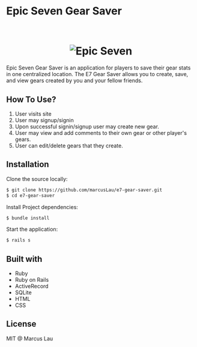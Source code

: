 # Epic Seven Gear Saver

<h1 align="center">
  <br>
  <img src="https://www.pngkit.com/png/full/769-7698436_epic-seven-logo-png.png" alt="Epic Seven">
</h1>

Epic Seven Gear Saver is an application for players to save their gear stats in one centralized location. The E7 Gear Saver allows you to create, save, and view gears created by you and your fellow friends.

## How To Use?

1. User visits site
2. User may signup/signin
3. Upon successful signin/signup user may create new gear.
4. User may view and add comments to their own gear or other player's gears.
5. User can edit/delete gears that they create.

## Installation

Clone the source locally:

```sh
$ git clone https://github.com/marcusLau/e7-gear-saver.git
$ cd e7-gear-saver
```

Install Project dependencies:

```sh
$ bundle install
```

Start the application:

```sh
$ rails s
```

## Built with

- Ruby
- Ruby on Rails
- ActiveRecord
- SQLite
- HTML
- CSS

## License

MIT @ Marcus Lau
